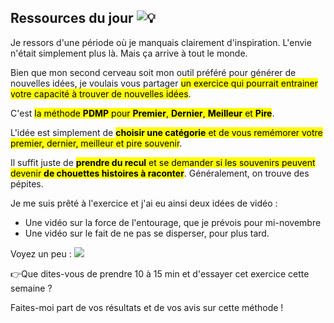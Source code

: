 ## Ressources du jour ![💡](https://fonts.gstatic.com/s/e/notoemoji/14.0/1f4a1/32.png)

Je ressors d'une période où je manquais clairement d'inspiration. L'envie n'était simplement plus là. Mais ça arrive à tout le monde. 

Bien que mon second cerveau soit mon outil préféré pour générer de nouvelles idées, je voulais vous partager <mark class="hltr-default">un exercice qui pourrait entrainer votre capacité à trouver de nouvelles idées</mark>. 

C'est <mark class="hltr-default">la méthode **PDMP** pour **Premier**, **Dernier**, **Meilleur** et **Pire**</mark>. 

L'idée est simplement de <mark class="hltr-default">**choisir une catégorie** et de vous remémorer votre premier, dernier, meilleur et pire souvenir</mark>. 

Il suffit juste de <mark class="hltr-default">**prendre du recul** et se demander si les souvenirs peuvent devenir **de chouettes histoires à raconter**</mark>. Généralement, on trouve des pépites.

Je me suis prêté à l'exercice et j'ai eu ainsi deux idées de vidéo : 

-   Une vidéo sur la force de l'entourage, que je prévois pour mi-novembre
-   Une vidéo sur le fait de ne pas se disperser, pour plus tard.

Voyez un peu :
![](https://ci5.googleusercontent.com/proxy/XaQEENijmiGzdLMk5s3np7nVzzp122vdmzgrlRNYpi05AaugfgRircXozIjrYKZf06w7BrlDU1gcYqtMB1YzZkvRLFCoqliGj0wDgROo-FjebnyBuk5DZllHbgtGEZpuhNoPcj8GM_ShoPe03jUzIQSZ33m4B-u8XfzuZo2Im6EU3PCb8la_c1Sx_8SUBPqmc6XltO9FPypSX740v3RaQiHT47YyDLG1fJKTr_NtyTvm2ItAmtx5I1KZp2cb66AA6NLeAMqRS57Athm39T0DKSQ7_U8_NCr8OhYiTiKHMnKxr14P4WjHNLRZ6Y9EcRSPLs5z67xQ3E1CLs9qdWT23Q65XKh6lMrdVx4nmHDTb-nV2-M4DF6Ajp-eHC2LqSRcEyxxOui7L_I9fqq4jcy0HcT6ubNmTGJ8ReK1zCqcEUzAbBGPipCXSS9hWWGT6ib25e0noI0p9Cz4a2rf45HqeOUTvKeJ6TB9YUnJQZ5NiHyCCebIdeCScEjGqnQJjyZkaA=s0-d-e1-ft#https://94csj.img.ag.d.sendibm3.com/im/5169717/ed5ec428b98d6978e4b95c7da82ee0f1b2a77331e8fb8661f51ad0a82c062d06.jpg?e=kQlnhgCb09VxmAoiZQx8RMqYMgohyK-KooEnuok7iiWfeGbcKM2uPs7c6Ib695yT_HfAAeuJVwSHysKg_8DAv2m4eNzFbX7A8nEc3rY3VJCDFnnSvweACS9buIWjgPwqQd4ytX57xHsTAgSWf4GRylbduzFRnWanGXuVIGRxatJ2DvTgWwMqMOSU_zHDXSFQ4k2o_OvAbX-3VB-IZwBndbZESuZ5CCJpOXzCd27Pf8RaP58CiOpnZDU)

👉Que dites-vous de prendre 10 à 15 min et d'essayer cet exercice cette semaine ?

Faites-moi part de vos résultats et de vos avis sur cette méthode !